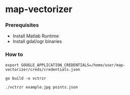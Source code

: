 # map-vectorizer

### Prerequisites
- Install Matlab Runtime
- Install gdal/ogr binaries

### How to
```
export GOOGLE_APPLICATION_CREDENTIALS=/home/user/map-vectorizer/creds/credentials.json

go build -o vctrzr

./vctrzr example.jpg points.json
```